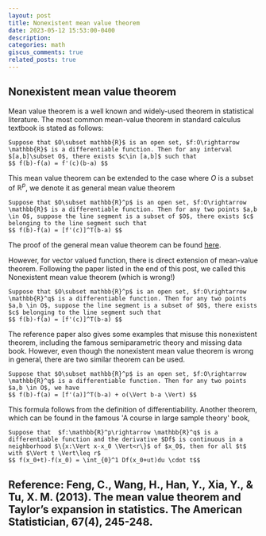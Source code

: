 ```yaml
---
layout: post
title: Nonexistent mean value theorem
date: 2023-05-12 15:53:00-0400
description: 
categories: math
giscus_comments: true
related_posts: true
---
```

## Nonexistent mean value theorem

Mean value theorem is a well known and widely-used theorem in statistical literature. The most common mean-value theorem in standard calculus textbook is stated as follows:

```{theorem, label, name="Mean value theorem"}
Suppose that $O\subset mathbb{R}$ is an open set, $f:O\rightarrow \mathbb{R}$ is a differentiable function. Then for any interval $[a,b]\subset O$, there exists $c\in [a,b]$ such that
$$ f(b)-f(a) = f'(c)(b-a) $$
```

This mean value theorem can be extended to the case where $O$ is a subset of $\mathbb{R}^p$, we denote it as general mean value theorem
```{theorem, label, name="General mean value theorem"}
Suppose that $O\subset mathbb{R}^p$ is an open set, $f:O\rightarrow \mathbb{R}$ is a differentiable function. Then for any two points $a,b \in O$, suppose the line segment is a subset of $O$, there exists $c$ belonging to the line segment such that
$$ f(b)-f(a) = [f'(c)]^T(b-a) $$
```
The proof of the general mean value theorem can be found [here]([https://link-url-here.org](http://www.math.toronto.edu/courses/mat237y1/20199/notes/Chapter2/S2.4.html)http://www.math.toronto.edu/courses/mat237y1/20199/notes/Chapter2/S2.4.html). 

However, for vector valued function, there is direct extension of mean-value theorem. Following the paper listed in the end of this post, we called this Nonexistent mean value theorem (which is wrong!)


```{theorem, label, name="Nonexistent mean value theorem (which is wrong!)"}
Suppose that $O\subset mathbb{R}^p$ is an open set, $f:O\rightarrow \mathbb{R}^q$ is a differentiable function. Then for any two points $a,b \in O$, suppose the line segment is a subset of $O$, there exists $c$ belonging to the line segment such that
$$ f(b)-f(a) = [f'(c)]^T(b-a) $$
```

The reference paper also gives some examples that misuse this nonexistent theorem, including the famous semiparametric theory and missing data book. However, even though the nonexistent mean value theorem is wrong in general, there are two similar theorem can be used.

```{theorem, label, name="First-order Taylor’s expansion"}
Suppose that $O\subset mathbb{R}^p$ is an open set, $f:O\rightarrow \mathbb{R}^q$ is a differentiable function. Then for any two points $a,b \in O$, we have
$$ f(b)-f(a) = [f'(a)]^T(b-a) + o(\Vert b-a \Vert) $$
```
This formula follows from the definition of differentiability. Another theorem, which can be found in the famous 'A course in large sample theory' book,

```{theorem, label, name="Multivariate mean value theorem"}
Suppose that  $f:\mathbb{R}^p\rightarrow \mathbb{R}^q$ is a differentiable function and the derivative $Df$ is continuous in a neighborhood $\{x:\Vert x-x_0 \Vert<r\}$ of $x_0$, then for all $t$ with $\Vert t \Vert\leq r$
$$ f(x_0+t)-f(x_0) = \int_{0}^1 Df(x_0+ut)du \cdot t$$
```


Reference:
Feng, C., Wang, H., Han, Y., Xia, Y., & Tu, X. M. (2013). The mean value theorem and Taylor’s expansion in statistics. The American Statistician, 67(4), 245-248.
------
